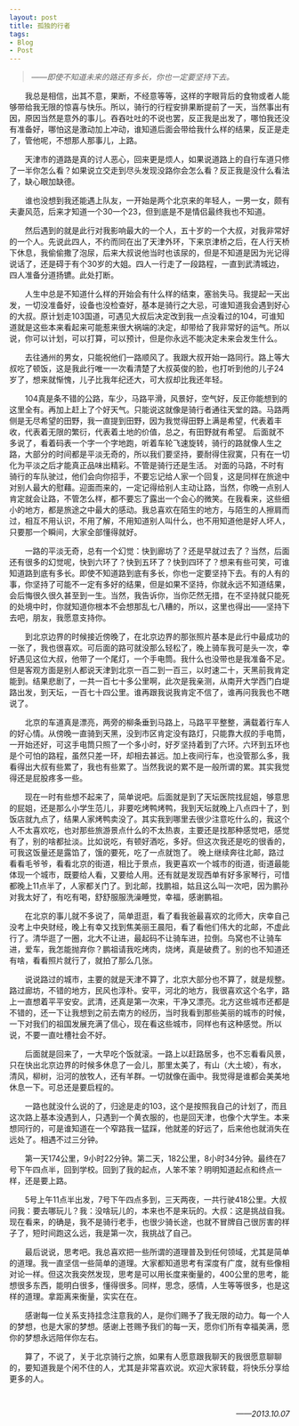 ```yaml
---
layout: post
title: 孤独的行者
tags:
- Blog
- Post
---
```


> *——即使不知道未来的路还有多长，你也一定要坚持下去。*

<p style="text-indent:2em;">
我总是相信，出其不意，果断，不经意等等，这样的字眼背后的食物或者人能够带给我无限的惊喜与快乐。所以，骑行的行程安排果断提前了一天，当然事出有因，原因当然是意外的事儿。吞吞吐吐的不说也罢，反正我是出发了，哪怕我还没有准备好，哪怕这是激动加上冲动，谁知道后面会带给我什么样的结果，反正是走了，管他呢，不想那人那事儿，上路。
</p>
<p style="text-indent:2em;">
天津市的道路是真的讨人恶心，回来更是烦人，如果说道路上的自行车道只修了一半你怎么看？如果说立交走到尽头发现没路你会怎么看？反正我是没什么看法了，缺心眼加缺德。
</p>
<p style="text-indent:2em;">
谁也没想到我还能遇上队友，一开始是两个北京来的年轻人，一男一女，颇有夫妻风范，后来才知道一个30一个23，但到底是不是情侣最终我也不知道。
</p>
<p style="text-indent:2em;">
然后遇到的就是此行对我影响最大的一个人，五十岁的一个大叔，对我非常好的一个人。先说此四人，不约而同在出了天津外环，下来京津桥之后，在人行天桥下休息，我偷偷撒了泡尿，后来大叔说他当时也该尿的，但是不知道是因为光记得说话了，还是碍于有个30岁的大姐。四人一行走了一段路程，一直到武清城边，四人准备分道扬镳。此处打断。
</p>
<p style="text-indent:2em;">
人生中总是不知道什么样的开始会有什么样的结束，塞翁失马。我提起一天出发，一切没准备好，设备也没检查好，基本是骑行之大忌，可谁知道我会遇到好心的大叔。原计划走103国道，可遇见大叔后决定改到我一点没看过的104，可谁知道就是这些本来看起来可能惹来很大祸端的决定，却带给了我非常好的运气。所以说，你可以计划，可以打算，可以预计，但是你永远不能决定未来会发生什么。
</p>
<p style="text-indent:2em;">
去往通州的男女，只能祝他们一路顺风了。我跟大叔开始一路同行。路上等大叔吃了顿饭，这是我此行唯一一次看清楚了大叔英俊的脸，也打听到他的儿子24岁了，想来就惭愧，儿子比我年纪还大，可大叔却比我还年轻。
</p>
<p style="text-indent:2em;">
104真是条不错的公路，车少，马路平滑，风景好，空气好，反正你能想到的这里全有。再加上赶上了个好天气。只能说这就像是骑行者通往天堂的路。马路两侧是无尽希望的田野，我一直提到田野，因为我觉得田野上满是希望，代表着丰收，代表着无限的繁衍，代表着土地的价值，总之，有田野就有希望。
后面就不多说了，看着码表一个字一个字地跑，听着车轮飞速旋转，骑行的路就像人生之路，大部分的时间都是平淡无奇的，所以我们要坚持，要耐得住寂寞，只有在一切化为平淡之后才能真正品味出精彩。不管是骑行还是生活。
对面的马路，不时有骑行的车队驶过，他们会向你招手，不要忘记给人家一个回复，这是同样在旅途中对别人最大的慰藉。迎面而来的，一定记得给别人主动让路，当然，你晚一点别人肯定就会让路，不管怎么样，都不要忘了露出一个会心的微笑。在我看来，这些细小的地方，都是旅途之中最大的感动。我总喜欢在陌生的地方，与陌生的人擦肩而过，相互不用认识，不用了解，不用知道别人叫什么，也不用知道他是好人坏人，只要那一个瞬间，大家全部懂得就好。
</p>
<p style="text-indent:2em;">
一路的平淡无奇，总有一个幻觉：快到廊坊了？还是早就过去了？当然，后面还有很多的幻觉呢，快到六环了？快到五环了？快到四环了？想来有些可笑，可谁知道路到底有多长。即使不知道路到底有多长，你也一定要坚持下去。有的人有的事，你坚持了可能不一定有多好的结果，但是如果不坚持，你就永远不知道结果，会后悔很久很久甚至到一生。当然，我告诉你，当你茫然无措，在不坚持就只能死的处境中时，你就知道你根本不会想那乱七八糟的，所以，这里也得出——坚持下去吧，朋友，我愿意支持你。
</p>
<p style="text-indent:2em;">
到北京边界的时候接近傍晚了，在北京边界的那张照片基本是此行中最成功的一张了，我也很喜欢。可后面的路可就没那么轻松了，晚上骑车我可是头一次，幸好遇见这位大叔，他带了一个尾灯，一个手电筒。我什么也没带也是我准备不足。但是客观方面是别人都说天津到北京一百二到一百三，以时速二十，天黑前我肯定能到。结果悲剧了，一共一百七十多公里啊，此次是我亲测，从南开大学西门白堤路出发，到天坛，一百七十四公里。谁再跟我说我肯定不信了，谁再问我我也不瞎说了。
</p>
<p style="text-indent:2em;">
北京的车道真是漂亮，两旁的柳条垂到马路上，马路平平整整，满载着行车人的好心情。从傍晚一直骑到天黑，没到市区肯定没有路灯，只能靠大叔的手电筒，一开始还好，可这手电筒只照了一个多小时，好歹坚持着到了六环。六环到五环也是个可怕的路程，虽然只差一环，却相去甚远。加上夜间行车，也没管那么多，我看得出大叔有些累了，我也有些累了。当然我说的累不是一般所谓的累。其实我觉得还是屁股疼多一些。
</p>
<p style="text-indent:2em;">
现在一时有些想不起来了，简单说吧。后面就是到了天坛医院找屁姐，够意思的屁姐，还是那么小学生范儿，非要吃烤鸭烤鸭，我到天坛就晚上八点四十了，到饭店就九点了，结果人家烤鸭卖没了。其实我到哪里去很少注意吃什么的，我这个人不太喜欢吃，也对那些旅游景点什么的不太热衷，主要还是找那种感觉吧，感觉有了，别的啥都扯淡。比如说吃，有顿好酒吃，多好。但这次我还是吃的很香的，可我这饭量还是露馅了，饿的要死，吃了一点就饱了。
晚上继续奔往北邮，路过看看毛爷爷，看看北京的街道，相比于景点，我更喜欢一个城市的街道，街道最能体现一个城市，既要给人看，又要给人用。还有就是发现西单有好多家琴行，可惜都晚上11点半了，人家都关门了。到北邮，找鹏祖，姑且这么叫一次吧，因为鹏孙对我太好了，有吃有喝，舒舒服服洗澡睡觉，幸福，感谢鹏祖。
</p>
<p style="text-indent:2em;">
在北京的事儿就不多说了，简单逛逛，看了看我爸最喜欢的北师大，庆幸自己没考上中央财经，晚上有幸又找到焦美丽王晨阳，看了看他们伟大的北邮，不虚此行了。清华逛了一圈，北大不让进，最起码不让骑车进，拉倒。鸟窝也不让骑车进，爱车，我怎能抛弃你？鹏祖请我吃烤肉，烧烤，真是破费了。别的也不知道还有啥，看看照片就行了，就拍了那么几张。
</p>
<p style="text-indent:2em;">
说说路过的城市，主要的就是天津不算了，北京大部分也不算了，就是规整。路过廊坊，不错的地方，民风也淳朴。安平，河北的地方，我很喜欢这个名字，路上一直想着平平安安。武清，还真是第一次来，干净又漂亮。北方这些城市还都是不错的，还一下让我想到之前去南方的经历，当时我看到那些美丽的城市的时候，一下对我们的祖国发展充满了信心，现在看这些城市，同样也有这种感觉。所以说，不要一直吐槽社会不好。
</p>
<p style="text-indent:2em;">
后面就是回来了，一大早吃个饭就滚。一路上以赶路居多，也不忘看看风景，只在快出北京边界的时候多休息了一会儿，那里太美了，有山（大土坡），有水，清风，柳树，沿河的放牧人，还有羊群。一切就像在画中。我觉得是谁都会美美地休息一下。可总还是要启程的。
</p>
<p style="text-indent:2em;">
一路也就没什么说的了，归途是走的103，这个是按照我自己的计划了，而且这次路上基本没遇到人，只遇到一个黄衣服的，也是回天津，也像个大学生。本来想同行的，可是谁知道在一个窄路我一猛踩，他就差的好远了，后来他也就消失在远处了。相遇不过三分钟。
</p>
<p style="text-indent:2em;">
第一天174公里，9小时22分钟。第二天，182公里，8小时34分钟。最终在7号下午四点半，回到学校。回到了我的起点，人笨不笨？明明知道起点和终点一样，还是要上路。
</p>
<p style="text-indent:2em;">
5号上午11点半出发，7号下午四点多到，三天两夜，一共行驶418公里。大叔问我：要去哪玩儿？我：没啥玩儿的，本来也不是来玩的。大叔：这是挑战自我。现在看来，的确是，我不是骑行老手，也很少骑长途，也就不冒牌自己很厉害的样子了，短时间跑这么远，我是第一次，我挑战了自己。
</p>
<p style="text-indent:2em;">
最后说说，思考吧。我总喜欢把一些所谓的道理普及到任何领域，尤其是简单的道理。我一直坚信一些简单的道理。大家都知道思考有深度有广度，就有些像相对论一样。但这次我突然发现，思考是可以用长度来衡量的，400公里的思考，能想很多东西，能明白很多，懂得很多。同样，思念，感情，人生等等很多，也是这样的道理。拿距离来衡量，实实在在。
</p>
<p style="text-indent:2em;">
感谢每一位关系支持挂念注意我的人，是你们赐予了我无限的动力。每一个人的梦想，也是大家的梦想。感谢上苍赐予我们的每一天，愿你们所有幸福美满，愿你的梦想永远陪伴你左右。
</p>
<p style="text-indent:2em;">
算了，不说了，关于北京骑行之旅，如果有人愿意跟我聊天的我很愿意聊聊的，要知道我是个闲不住的人，尤其是非常喜欢说。欢迎大家转载，将快乐分享给更多的人。
</p>
<br />
<p align="right">
<em>
——2013.10.07
</em>
</p>
